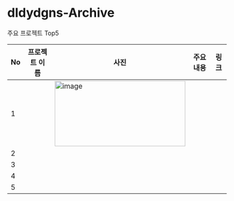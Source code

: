 # dldydgns-Archive

주요 프로젝트 Top5


| No | 프로젝트 이름                  | 사진                             | 주요 내용                                        | 링크                                                                       |
|----|-----------------------------|--------------------------------|-------------------------------------------------|----------------------------------------------------------------------------|
| 1 ||<img width="300" height="150" alt="image" src="">|||
| 2 |||||
| 3 |||||
| 4 |||||
| 5 |||||

